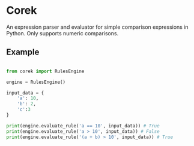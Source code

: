 # Corek
An expression parser and evaluator for simple comparison expressions in Python. Only supports numeric comparisons.

## Example

```python

from corek import RulesEngine

engine = RulesEngine()

input_data = {
    'a': 10,
    'b': 2,
    'c':3
}

print(engine.evaluate_rule('a == 10', input_data)) # True
print(engine.evaluate_rule('a > 10', input_data)) # False
print(engine.evaluate_rule('(a + b) > 10', input_data)) # True

```